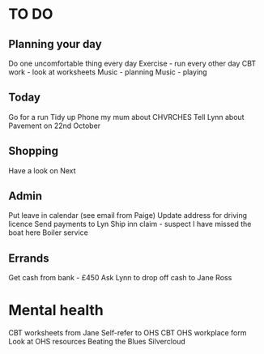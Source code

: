 # TO DO
## Planning your day
Do one uncomfortable thing every day
Exercise - run every other day
CBT work - look at worksheets
Music - planning
Music - playing

## Today
Go for a run
Tidy up
Phone my mum about CHVRCHES
Tell Lynn about Pavement on 22nd October

## Shopping
Have a look on Next

## Admin
<!-- Check to see if British Gas account active -->
Put leave in calendar (see email from Paige)
Update address for driving licence
Send payments to Lyn
Ship inn claim - suspect I have missed the boat here
Boiler service

## Errands
Get cash from bank - £450
Ask Lynn to drop off cash to Jane Ross

# Mental health
CBT worksheets from Jane
Self-refer to OHS CBT
OHS workplace form
Look at OHS resources
Beating the Blues
Silvercloud